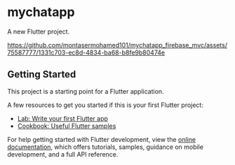 # mychatapp

A new Flutter project.

https://github.com/montasermohamed101/mychatapp_firebase_mvc/assets/75587777/1331c703-ec8d-4834-ba68-b8fe9b80474e


## Getting Started

This project is a starting point for a Flutter application.

A few resources to get you started if this is your first Flutter project:

- [Lab: Write your first Flutter app](https://docs.flutter.dev/get-started/codelab)
- [Cookbook: Useful Flutter samples](https://docs.flutter.dev/cookbook)

For help getting started with Flutter development, view the
[online documentation](https://docs.flutter.dev/), which offers tutorials,
samples, guidance on mobile development, and a full API reference.
